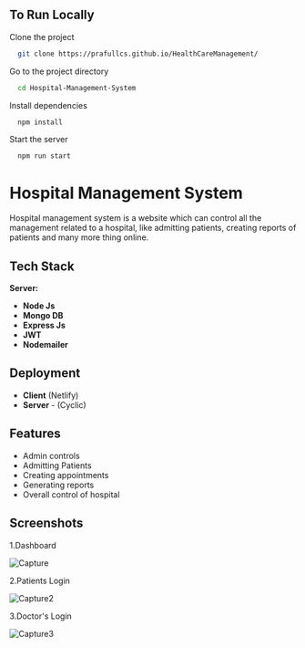 
## To Run Locally

Clone the project

```bash
  git clone https://prafullcs.github.io/HealthCareManagement/
```

Go to the project directory

```bash
  cd Hospital-Management-System
```

Install dependencies

```bash
  npm install
```

Start the server

```bash
  npm run start
```


# Hospital Management System

Hospital management system is a website which can control all the management related to a hospital, like admitting patients, creating reports of patients and many more thing online.



## Tech Stack



**Server:**

- **Node Js**
- **Mongo DB**
- **Express Js**
- **JWT**
- **Nodemailer**

## Deployment

- **Client**  (Netlify)
- **Server** - (Cyclic)


## Features

- Admin controls
- Admitting Patients
- Creating appointments
- Generating reports 
- Overall control of hospital


## Screenshots

1.Dashboard

![Capture](https://github.com/prafullcs/HealthCareManagement/assets/90818539/9002abb0-25e6-48e5-9005-27b9ae7c5cff)


2.Patients Login 

![Capture2](https://github.com/prafullcs/HealthCareManagement/assets/90818539/73994401-edbb-413d-ad81-84344aced331)


3.Doctor's Login

![Capture3](https://github.com/prafullcs/HealthCareManagement/assets/90818539/c1b19617-d293-42ad-bf81-eab992a22d06)





